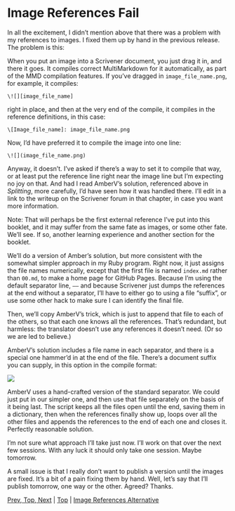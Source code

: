 # Image References Fail #

In all the excitement, I didn’t mention above that there was a problem with my references to images. I fixed them up by hand in the previous release. The problem is this:

When you put an image into a Scrivener document, you just drag it in, and there it goes. It compiles correct MultiMarkdown for it automatically, as part of the MMD compilation features. If you’ve dragged in `image_file_name.png`, for example, it compiles:

`\![][image_file_name]`

right in place, and then at the very end of the compile, it compiles in the reference definitions, in this case:

`\[Image_file_name]: image_file_name.png`

Now, I’d have preferred it to compile the image into one line:

`\![](image_file_name.png)`

Anyway, it doesn’t. I’ve asked if there’s a way to set it to compile that way, or at least put the reference line right near the image line but I’m expecting no joy on that. And had I read AmberV’s solution, referenced above in *Splitting*, more carefully, I’d have seen how it was handled there. I’ll edit in a link to the writeup on the Scrivener forum in that chapter, in case you want more information.

Note: That will perhaps be the first external reference I’ve put into this booklet, and it may suffer from the same fate as images, or some other fate. We’ll see. If so, another learning experience and another section for the booklet.

We’ll do a version of Amber’s solution, but more consistent with the somewhat simpler approach in my Ruby program. Right now, it just assigns the file names numerically, except that the first file is named `index.md` rather than `00.md`, to make a home page for GitHub Pages. Because I’m using the default separator line, `——` and because Scrivener just dumps the references at the end without a separator, I’ll have to either go to using a file “suffix”, or use some other hack to make sure I can identify the final file.

Then, we’ll copy AmberV’s trick, which is just to append that file to each of the others, so that each one knows all the references. That’s redundant, but harmless: the translator doesn’t use any references it doesn’t need. (Or so we are led to believe.)

AmberV’s solution includes a file name in each separator, and there is a special one hammer’d in at the end of the file. There’s a document suffix you can supply, in this option in the compile format:

![][ScreenShot2018-06-17at81328PM]

AmberV uses a hand-crafted version of the standard separator. We could just put in our simpler one, and then use that file separately on the basis of it being last. The script keeps all the files open until the end, saving them in a dictionary, then when the references finally show up, loops over all the other files and appends the references to the end of each one and closes it. Perfectly reasonable solution.

I’m not sure what approach I’ll take just now. I’ll work on that over the next few sessions. With any luck it should only take one session. Maybe tomorrow.

A small issue is that I really don’t want to publish a version until the images are fixed. It’s a bit of a pain fixing them by hand. Well, let’s say that I’ll publish tomorrow, one way or the other. Agreed? Thanks.



[Prev, Top, Next](12.html) | [Top](index.html) | [Image References Alternative](14.html)




[ScreenShot2018-06-17at54341AM]: ScreenShot2018-06-17at54341AM.png

[ScreenShot2018-06-15at34845AM]: ScreenShot2018-06-15at34845AM.png

[ScreenShot2018-06-15at35655AM]: ScreenShot2018-06-15at35655AM.png

[ScreenShot2018-06-15at35933AM]: ScreenShot2018-06-15at35933AM.png

[ScreenShot2018-06-15at41513AM]: ScreenShot2018-06-15at41513AM.png

[ScreenShot2018-06-15at43151AM]: ScreenShot2018-06-15at43151AM.png

[ScreenShot2018-06-15at43300AM]: ScreenShot2018-06-15at43300AM.png

[ScreenShot2018-06-15at43419AM]: ScreenShot2018-06-15at43419AM.png

[ScreenShot2018-06-15at43550AM]: ScreenShot2018-06-15at43550AM.png

[ScreenShot2018-06-15at45351AM]: ScreenShot2018-06-15at45351AM.png

[ScreenShot2018-06-15at45543AM]: ScreenShot2018-06-15at45543AM.png

[ScreenShot2018-06-15at50722AM]: ScreenShot2018-06-15at50722AM.png

[ScreenShot2018-06-15at51250AM]: ScreenShot2018-06-15at51250AM.png

[ScreenShot2018-06-15at51454AM]: ScreenShot2018-06-15at51454AM.png

[ScreenShot2018-06-15at92421AM]: ScreenShot2018-06-15at92421AM.png

[ScreenShot2018-06-15at95953AM]: ScreenShot2018-06-15at95953AM.png

[ScreenShot2018-06-16at74710AM]: ScreenShot2018-06-16at74710AM.png

[ScreenShot2018-06-17at64119AM]: ScreenShot2018-06-17at64119AM.png

[ScreenShot2018-06-17at70530AM]: ScreenShot2018-06-17at70530AM.png

[ScreenShot2018-06-17at81328PM]: ScreenShot2018-06-17at81328PM.png

[ScreenShot2018-06-18at94526AM]: ScreenShot2018-06-18at94526AM.png

[ScreenShot2018-06-19at80328PM]: ScreenShot2018-06-19at80328PM.png

[ScreenShot2018-06-22at101952AM]: ScreenShot2018-06-22at101952AM.png

[ScreenShot2018-06-22at102316AM]: ScreenShot2018-06-22at102316AM.png

[ScreenShot2018-06-22at103031AM]: ScreenShot2018-06-22at103031AM.png

[ScreenShot2018-06-22at103054AM]: ScreenShot2018-06-22at103054AM.png

[ScreenShot2018-06-22at103500AM]: ScreenShot2018-06-22at103500AM.png

[ScreenShot2018-06-22at104957AM]: ScreenShot2018-06-22at104957AM.png

[ScreenShot2018-06-22at110544AM]: ScreenShot2018-06-22at110544AM.png

[ScreenShot2018-06-23at52634AM]: ScreenShot2018-06-23at52634AM.png

[ScreenShot2018-06-24at92104PM]: ScreenShot2018-06-24at92104PM.png

[ScreenShot2018-06-24at92825PM]: ScreenShot2018-06-24at92825PM.png

[ScreenShot2018-06-24at92908PM]: ScreenShot2018-06-24at92908PM.png

[ScreenShot2018-06-26at102912AM]: ScreenShot2018-06-26at102912AM.png

[ScreenShot2018-06-17at60628AM]: ScreenShot2018-06-17at60628AM.png

